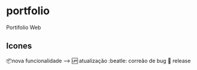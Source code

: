 # portfolio
Portifolio Web

## Icones

:package:nova funcionalidade -->
:up: atualização
:beatle: correão de bug
:checkered_flag: release